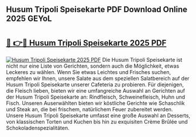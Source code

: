 ## Husum Tripoli Speisekarte PDF Download Online 2025 GEYoL

# <h2><a href="http://gc813y8.nevu.top/?p=Husum+Tripoli+Speisekarte">🔗 👉🔴 Husum Tripoli Speisekarte 2025 PDF</a></h2>

[![Husum Tripoli Speisekarte 2025 PDF](https://i.imgur.com/dBaPXMq.png)](http://gc813y8.nevu.top/?p=Husum+Tripoli+Speisekarte)
Die Husum Tripoli Speisekarte ist nicht nur eine Liste von Gerichten, sondern auch die Möglichkeit, etwas Leckeres zu wählen. Wenn Sie etwas Leichtes und Frisches suchen, empfehlen wir Ihnen, unsere Salate aus dem speziellen Salatbereich auf der Husum Tripoli Speisekarte unserer Cafeteria zu probieren. Für diejenigen, die Fleisch lieben, bieten wir eine umfangreiche Auswahl an Gerichten auf der Husum Tripoli Speisekarte an: Rindfleisch, Schweinefleisch, Huhn und Fisch. Unseren Auserwählten bieten wir köstliche Gerichte wie Schaschlik und Steak an, die bei frischem, natürlichem Feuer zubereitet werden. Unsere Husum Tripoli Speisekarte umfasst eine große Auswahl an Desserts, von klassischen Torten und Kuchen bis hin zu exquisiten Crème Brûlée und Schokoladenspezialitäten.
